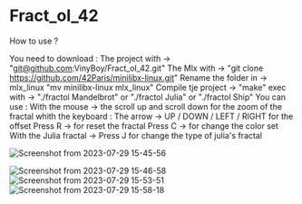 # Fract_ol_42

How to use ?

You need to download :
The project with -> "git@github.com:VinyBoy/Fract_ol_42.git"
The   Mlx   with -> "git clone https://github.com/42Paris/minilibx-linux.git"
Rename the folder in -> mlx_linux "mv minilibx-linux mlx_linux"
Compile tje project -> "make"
exec with -> "./fractol Mandelbrot" or "./fractol Julia" or "./fractol Ship"
You can use :
With the mouse -> the scroll up and scroll down for the zoom of the fractal
whith the keyboard :
The arrow -> UP / DOWN / LEFT / RIGHT for the offset
Press R -> for reset the fractal
Press C -> for change the color set
With the Julia fractal -> Press J for change the type of julia's fractal


![Screenshot from 2023-07-29 15-45-56](https://github.com/VinyBoy/Fract_ol_42/assets/55450138/e08e05f4-cd38-4406-9420-7eb65853669d)


![Screenshot from 2023-07-29 15-46-58](https://github.com/VinyBoy/Fract_ol_42/assets/55450138/a33467ec-668d-4d68-a117-0664d47e5148)
![Screenshot from 2023-07-29 15-53-51](https://github.com/VinyBoy/Fract_ol_42/assets/55450138/312f24f7-c6e8-46dd-9728-3f3d2db9e3a6)
![Screenshot from 2023-07-29 15-58-18](https://github.com/VinyBoy/Fract_ol_42/assets/55450138/9fccf225-64a9-4e4b-9a8b-7e912245448e)

